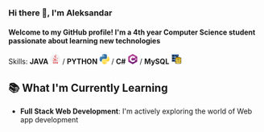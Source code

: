 ### Hi there 👋, I'm Aleksandar
#### Welcome to my GitHub profile! I'm a 4th year Computer Science student passionate about learning new technologies 

 Skills: **JAVA** <img src="https://github.com/AleksandarDrljaca/AleksandarDrljaca/blob/main/java_919854.png" width="20" height="20" > / **PYTHON** <img src="https://github.com/AleksandarDrljaca/AleksandarDrljaca/blob/main/python_5968350.png" width="20" height="20" > / **C#**  <img src="https://github.com/AleksandarDrljaca/AleksandarDrljaca/blob/main/c-sharp.png" width="20" height="20" > / **MySQL** <img src="https://github.com/AleksandarDrljaca/AleksandarDrljaca/blob/main/database-storage_2906274.png" width="20" height="20" >


## 📚 What I'm Currently Learning

- **Full Stack Web Development**: I'm actively exploring the world of Web app development



